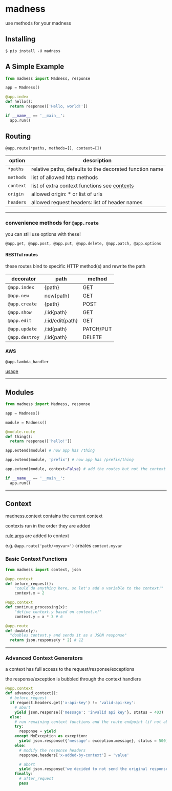 # madness

use methods for your madness

## Installing

```console
$ pip install -U madness
```

## A Simple Example

```python
from madness import Madness, response

app = Madness()

@app.index
def hello():
  return response(['Hello, world!'])

if __name__ == '__main__':
  app.run()
```


## Routing

`@app.route(*paths, methods=[], context=[])`          

option | description
------------ | -------------
`*paths` | relative paths, defaults to the decorated function name
`methods` | list of allowed http methods
`context` | list of extra context functions see [contexts](https://github.com/Waffles32/madness/blob/master/context.md)
`origin` | allowed origin: \* or list of urls
`headers` | allowed request headers: list of header names

***

### convenience methods for `@app.route`

you can still use options with these!

`@app.get, @app.post, @app.put, @app.delete, @app.patch, @app.options`

#### RESTful routes

these routes bind to specific HTTP method(s) and rewrite the path

decorator | path | method
------------ | ------------- | -------------
`@app.index` | {path} | GET
`@app.new` | new{path} | GET
`@app.create` | {path} | POST
`@app.show` | /:id{path} | GET
`@app.edit` | /:id/edit{path} | GET
`@app.update` | /:id{path} | PATCH/PUT
`@app.destroy` | /:id{path} | DELETE


#### AWS

`@app.lambda_handler`

[usage](https://github.com/Waffles32/madness/blob/development/examples/lambda_handler.py)

***

## Modules

```python
from madness import Madness, response

app = Madness()

module = Madness()

@module.route
def thing():
  return response(['hello!'])

app.extend(module) # now app has /thing

app.extend(module, 'prefix') # now app has /prefix/thing

app.extend(module, context=False) # add the routes but not the context

if __name__ == '__main__':
  app.run()
```

***

## Context

madness.context contains the current context

contexts run in the order they are added

[rule args](http://werkzeug.pocoo.org/docs/0.14/routing/) are added to context

e.g. `@app.route('path/<myvar>')` creates `context.myvar`

### Basic Context Functions

```python
from madness import context, json

@app.context
def before_request():
    "could do anything here, so let's add a variable to the context!"
    context.x = 2

@app.context
def continue_processing(x):
    "define context.y based on context.x!"
    context.y = x * 3 # 6

@app.route
def double(y):
  "doubles context.y and sends it as a JSON response"
  return json.response(y * 2) # 12

```

***

### Advanced Context Generators

a context has full access to the request/response/exceptions

the response/exception is bubbled through the context handlers

```python
@app.context
def advanced_context():
  # before_request
  if request.headers.get('x-api-key') != 'valid-api-key':
    # abort
    yield json.response({'message': 'invalid api key'}, status = 403)
  else:
    # run remaining context functions and the route endpoint (if not aborted)
    try:
      response = yield
    except MyException as exception:
      yield json.response({'message': exception.message}, status = 500)
    else:
      # modify the response headers
      response.headers['x-added-by-context'] = 'value'

      # abort
      yield json.response('we decided to not send the original response, isn\'t that weird?')
    finally:
      # after_request
      pass
```

